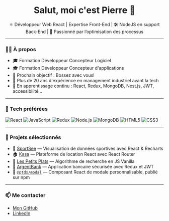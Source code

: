 <h1 align="center">Salut, moi c'est Pierre 👋</h1>

<p align="center">
⚛️ Développeur Web React | Expertise Front-End | 🛠️ NodeJS en support Back-End | 🚀 Passionné par l’optimisation des processus
</p>

---

### 👨‍💻 À propos

- 🎓 Formation Développeur Concepteur Logiciel
- 🎓 Formation Développeur Concepteur d'applications
- 🚀 Prochain objectif : Bossez avec vous!
- 💼 Plus de 20 ans d'expérience en management industriel avant la tech
- 🌱 En apprentissage continu : React, Redux, MongoDB, Nest.js, JWT, accessibilité...

---

### 🧰 Tech préférées

![React](https://img.shields.io/badge/-React-61DAFB?logo=react&logoColor=white&style=flat)
![JavaScript](https://img.shields.io/badge/-JavaScript-F7DF1E?logo=javascript&logoColor=black&style=flat)
![Redux](https://img.shields.io/badge/-Redux-764ABC?logo=redux&logoColor=white&style=flat)
![Node.js](https://img.shields.io/badge/-Node.js-339933?logo=node.js&logoColor=white&style=flat)
![MongoDB](https://img.shields.io/badge/-MongoDB-47A248?logo=mongodb&logoColor=white&style=flat)
![HTML5](https://img.shields.io/badge/-HTML5-E34F26?logo=html5&logoColor=white&style=flat)
![CSS3](https://img.shields.io/badge/-CSS3-1572B6?logo=css3&logoColor=white&style=flat)

---

### 🔨 Projets sélectionnés

- 💼 [SportSee](https://p12-sport-see-oc.vercel.app/) — Visualisation de données sportives avec React & Recharts  
- 🏠 [Kasa](https://p11-kasa-oc.vercel.app/) — Plateforme de location React avec React Router  
- 🍳 [Les Petits Plats](https://p7-les-petits-plats-oc.vercel.app/) — Algorithme de recherche en JS Vanilla  
- 🏦 [ArgentBank](https://p13-argentbank-oc.vercel.app/) — Application bancaire sécurisée avec Redux et JWT  
- 🧩 [`@ptdx/modal`](https://www.npmjs.com/package/@ptdx/modal) — Composant React de modale personnalisable, publié sur npm

---

### 📫 Me contacter

- [Mon GitHub](https://github.com/PierreTDX)
- [LinkedIn](https://www.linkedin.com/in/pierre-tondeux/)
